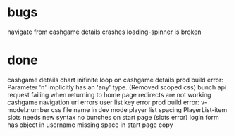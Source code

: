 # bugs

navigate from cashgame details crashes
loading-spinner is broken

# done

cashgame details chart
inifinite loop on cashgame details
prod build error: Parameter 'n' implicitly has an 'any' type. (Removed scoped css)
bunch api request failing when returning to home page
redirects are not working
cashgame navigation url errors
user list key error
prod build error: v-model.number
css file name in dev mode
player list spacing
PlayerList-item
slots needs new syntax
no bunches on start page (slots error)
login form has object in username
missing space in start page copy
